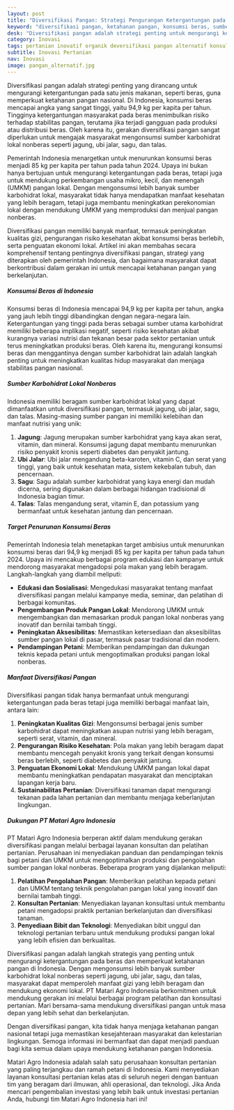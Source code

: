 ```yaml
---
layout: post
title: "Diversifikasi Pangan: Strategi Pengurangan Ketergantungan pada Beras untuk Ketahanan Pangan"
keyword: "diversifikasi pangan, ketahanan pangan, konsumsi beras, sumber karbohidrat lokal, UMKM pangan lokal, Indonesia, PT Matari Agro Indonesia"
desk: "Diversifikasi pangan adalah strategi penting untuk mengurangi ketergantungan pada beras dan memperkuat ketahanan pangan."
category: Inovasi
tags: pertanian inovatif organik deversifikasi pangan alternatif konsultan ketahanan pangan
subtitle: Inovasi Pertanian
nav: Inovasi
image: pangan_alternatif.jpg
---
```


Diversifikasi pangan adalah strategi penting yang dirancang untuk mengurangi ketergantungan pada satu jenis makanan, seperti beras, guna memperkuat ketahanan pangan nasional. Di Indonesia, konsumsi beras mencapai angka yang sangat tinggi, yaitu 94,9 kg per kapita per tahun. Tingginya ketergantungan masyarakat pada beras menimbulkan risiko terhadap stabilitas pangan, terutama jika terjadi gangguan pada produksi atau distribusi beras. Oleh karena itu, gerakan diversifikasi pangan sangat diperlukan untuk mengajak masyarakat mengonsumsi sumber karbohidrat lokal nonberas seperti jagung, ubi jalar, sagu, dan talas.

Pemerintah Indonesia menargetkan untuk menurunkan konsumsi beras menjadi 85 kg per kapita per tahun pada tahun 2024. Upaya ini bukan hanya bertujuan untuk mengurangi ketergantungan pada beras, tetapi juga untuk mendukung perkembangan usaha mikro, kecil, dan menengah (UMKM) pangan lokal. Dengan mengonsumsi lebih banyak sumber karbohidrat lokal, masyarakat tidak hanya mendapatkan manfaat kesehatan yang lebih beragam, tetapi juga membantu meningkatkan perekonomian lokal dengan mendukung UMKM yang memproduksi dan menjual pangan nonberas.

Diversifikasi pangan memiliki banyak manfaat, termasuk peningkatan kualitas gizi, pengurangan risiko kesehatan akibat konsumsi beras berlebih, serta penguatan ekonomi lokal. Artikel ini akan membahas secara komprehensif tentang pentingnya diversifikasi pangan, strategi yang diterapkan oleh pemerintah Indonesia, dan bagaimana masyarakat dapat berkontribusi dalam gerakan ini untuk mencapai ketahanan pangan yang berkelanjutan.

##### Konsumsi Beras di Indonesia

Konsumsi beras di Indonesia mencapai 94,9 kg per kapita per tahun, angka yang jauh lebih tinggi dibandingkan dengan negara-negara lain. Ketergantungan yang tinggi pada beras sebagai sumber utama karbohidrat memiliki beberapa implikasi negatif, seperti risiko kesehatan akibat kurangnya variasi nutrisi dan tekanan besar pada sektor pertanian untuk terus meningkatkan produksi beras. Oleh karena itu, mengurangi konsumsi beras dan menggantinya dengan sumber karbohidrat lain adalah langkah penting untuk meningkatkan kualitas hidup masyarakat dan menjaga stabilitas pangan nasional.

##### Sumber Karbohidrat Lokal Nonberas

Indonesia memiliki beragam sumber karbohidrat lokal yang dapat dimanfaatkan untuk diversifikasi pangan, termasuk jagung, ubi jalar, sagu, dan talas. Masing-masing sumber pangan ini memiliki kelebihan dan manfaat nutrisi yang unik:

1. **Jagung**: Jagung merupakan sumber karbohidrat yang kaya akan serat, vitamin, dan mineral. Konsumsi jagung dapat membantu menurunkan risiko penyakit kronis seperti diabetes dan penyakit jantung.
2. **Ubi Jalar**: Ubi jalar mengandung beta-karoten, vitamin C, dan serat yang tinggi, yang baik untuk kesehatan mata, sistem kekebalan tubuh, dan pencernaan.
3. **Sagu**: Sagu adalah sumber karbohidrat yang kaya energi dan mudah dicerna, sering digunakan dalam berbagai hidangan tradisional di Indonesia bagian timur.
4. **Talas**: Talas mengandung serat, vitamin E, dan potassium yang bermanfaat untuk kesehatan jantung dan pencernaan.

##### Target Penurunan Konsumsi Beras

Pemerintah Indonesia telah menetapkan target ambisius untuk menurunkan konsumsi beras dari 94,9 kg menjadi 85 kg per kapita per tahun pada tahun 2024. Upaya ini mencakup berbagai program edukasi dan kampanye untuk mendorong masyarakat mengadopsi pola makan yang lebih beragam. Langkah-langkah yang diambil meliputi:

- **Edukasi dan Sosialisasi**: Mengedukasi masyarakat tentang manfaat diversifikasi pangan melalui kampanye media, seminar, dan pelatihan di berbagai komunitas.
- **Pengembangan Produk Pangan Lokal**: Mendorong UMKM untuk mengembangkan dan memasarkan produk pangan lokal nonberas yang inovatif dan bernilai tambah tinggi.
- **Peningkatan Aksesibilitas**: Memastikan ketersediaan dan aksesibilitas sumber pangan lokal di pasar, termasuk pasar tradisional dan modern.
- **Pendampingan Petani**: Memberikan pendampingan dan dukungan teknis kepada petani untuk mengoptimalkan produksi pangan lokal nonberas.

##### Manfaat Diversifikasi Pangan

Diversifikasi pangan tidak hanya bermanfaat untuk mengurangi ketergantungan pada beras tetapi juga memiliki berbagai manfaat lain, antara lain:

1. **Peningkatan Kualitas Gizi**: Mengonsumsi berbagai jenis sumber karbohidrat dapat meningkatkan asupan nutrisi yang lebih beragam, seperti serat, vitamin, dan mineral.
2. **Pengurangan Risiko Kesehatan**: Pola makan yang lebih beragam dapat membantu mencegah penyakit kronis yang terkait dengan konsumsi beras berlebih, seperti diabetes dan penyakit jantung.
3. **Penguatan Ekonomi Lokal**: Mendukung UMKM pangan lokal dapat membantu meningkatkan pendapatan masyarakat dan menciptakan lapangan kerja baru.
4. **Sustainabilitas Pertanian**: Diversifikasi tanaman dapat mengurangi tekanan pada lahan pertanian dan membantu menjaga keberlanjutan lingkungan.

##### Dukungan PT Matari Agro Indonesia

PT Matari Agro Indonesia berperan aktif dalam mendukung gerakan diversifikasi pangan melalui berbagai layanan konsultan dan pelatihan pertanian. Perusahaan ini menyediakan panduan dan pendampingan teknis bagi petani dan UMKM untuk mengoptimalkan produksi dan pengolahan sumber pangan lokal nonberas. Beberapa program yang dijalankan meliputi:

1. **Pelatihan Pengolahan Pangan**: Memberikan pelatihan kepada petani dan UMKM tentang teknik pengolahan pangan lokal yang inovatif dan bernilai tambah tinggi.
2. **Konsultan Pertanian**: Menyediakan layanan konsultasi untuk membantu petani mengadopsi praktik pertanian berkelanjutan dan diversifikasi tanaman.
3. **Penyediaan Bibit dan Teknologi**: Menyediakan bibit unggul dan teknologi pertanian terbaru untuk mendukung produksi pangan lokal yang lebih efisien dan berkualitas.

Diversifikasi pangan adalah langkah strategis yang penting untuk mengurangi ketergantungan pada beras dan memperkuat ketahanan pangan di Indonesia. Dengan mengonsumsi lebih banyak sumber karbohidrat lokal nonberas seperti jagung, ubi jalar, sagu, dan talas, masyarakat dapat memperoleh manfaat gizi yang lebih beragam dan mendukung ekonomi lokal. PT Matari Agro Indonesia berkomitmen untuk mendukung gerakan ini melalui berbagai program pelatihan dan konsultasi pertanian. Mari bersama-sama mendukung diversifikasi pangan untuk masa depan yang lebih sehat dan berkelanjutan.

Dengan diversifikasi pangan, kita tidak hanya menjaga ketahanan pangan nasional tetapi juga memastikan kesejahteraan masyarakat dan kelestarian lingkungan. Semoga informasi ini bermanfaat dan dapat menjadi panduan bagi kita semua dalam upaya mendukung ketahanan pangan Indonesia.

Matari Agro Indonesia adalah salah satu perusahaan konsultan pertanian yang paling terjangkau dan ramah petani di Indonesia. Kami menyediakan layanan konsultasi pertanian kelas atas di seluruh negeri dengan bantuan tim yang beragam dari ilmuwan, ahli operasional, dan teknologi. Jika Anda mencari pengembalian investasi yang lebih baik untuk investasi pertanian Anda, hubungi tim Matari Agro Indonesia hari ini!

